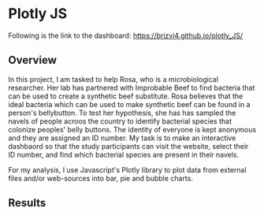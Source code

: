 # Plotly JS

Following is the link to the dashboard: https://brizvi4.github.io/plotly_JS/


## Overview

In this project, I am tasked to help Rosa, who is a microbiological researcher. Her lab has partnered with Improbable Beef to find bacteria that can be used to create a synthetic beef substitute. Rosa believes that the ideal bacteria which can be used to make synthetic beef can be found in a person's bellybutton. To test her hypothesis, she has has sampled the navels of people acroos the country to identify bacterial species that colonize peoples' belly buttons. The identity of everyone is kept anonymous and they are assigned an ID number. My task is to make an interactive dashbaord so that the study participants can visit the website, select their ID number, and find which bacterial species are present in their navels. 


For my analysis, I use Javascript's Plotly library to plot data from external files and/or web-sources into  bar, pie and bubble charts.


## Results




